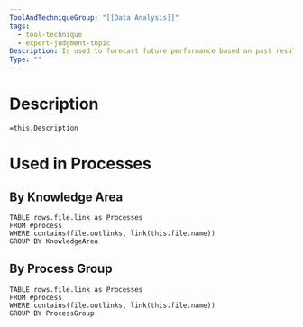 ```yaml
---
ToolAndTechniqueGroup: "[[Data Analysis]]"
tags:
  - tool-technique
  - expert-judgment-topic
Description: Is used to forecast future performance based on past results. It looks ahead in the project for expected slippages and warns the project manager ahead of time that there may be problems later in the schedule if established trends persist. This information is made available early enough in the project timeline to give the project team time to analyze and correct any anomalies. The results of trend analysis can be used to recommend preventive actions if necessary.
Type: ""
---
```

# Description
`=this.Description`
# Used in Processes
## By Knowledge Area
```dataview
TABLE rows.file.link as Processes
FROM #process 
WHERE contains(file.outlinks, link(this.file.name))
GROUP BY KnowledgeArea
```
## By Process Group
```dataview
TABLE rows.file.link as Processes
FROM #process 
WHERE contains(file.outlinks, link(this.file.name))
GROUP BY ProcessGroup
```


